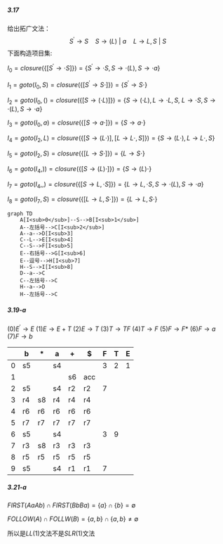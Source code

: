 ##### 3.17

给出拓广文法：
$$
S^{'}\rightarrow S\ \ \ \ S\rightarrow (L)\ |\ a\ \ \ \ L\rightarrow L,S\ |\ S
$$
下面构造项目集:

$I_0=closure(\{[S^{'}\rightarrow \cdot S]\})=\{S^{'}\rightarrow \cdot S,S\rightarrow \cdot (L),S\rightarrow\cdot a\}$

$I_1=goto(I_0,S)=closure(\{[S^{'}\rightarrow S \cdot]\})=\{S^{'}\rightarrow S \cdot\}$

$I_2=goto(I_0,()=closure(\{[S\rightarrow (\cdot L)]\})=\{S\rightarrow (\cdot L),L\rightarrow \cdot L,S,\ L\rightarrow \cdot S,S\rightarrow \cdot (L),S\rightarrow\cdot a\}$

$I_3=goto(I_0,a)=closure(\{[S\rightarrow a \cdot]\})=\{S\rightarrow a \cdot\}$

$I_4=goto(I_2,L)=closure(\{[S\rightarrow (L\cdot)],[L\rightarrow L \cdot,S]\})=\{S\rightarrow (L\cdot),L\rightarrow L \cdot,S\}$

$I_5=goto(I_2,S)=closure(\{[L\rightarrow S \cdot]\})=\{L \rightarrow S \cdot\}$

$I_6=goto(I_4,))=closure(\{[S\rightarrow (L)\cdot]\})=\{S\rightarrow (L)\cdot\}$

$I_7=goto(I_4,,)=closure(\{[S\rightarrow L,\cdot S]\})=\{ L\rightarrow L,\cdot S,S\rightarrow \cdot (L),S\rightarrow \cdot a\}$

$I_8=goto(I_7,S)=closure(\{[L\rightarrow L,S\cdot]\})=\{L\rightarrow L,S\cdot\}$

~~~mermaid
graph TD
	A[I<sub>0</sub>]--S-->B[I<sub>1</sub>]
	A--左括号-->C[I<sub>2</sub>]
	A--a-->D[I<sub>3]
	C--L-->E[I<sub>4]
	C--S-->F[I<sub>5]
	E--右括号-->G[I<sub>6]
	E--逗号-->H[I<sub>7]
	H--S-->I[I<sub>8]
	D--a-->C
	C--左括号-->C
	H--a-->D
	H--左括号-->C
~~~

##### 3.19-a

$(0) E^{'}\rightarrow E$
$(1) E\rightarrow E+T$
$(2) E\rightarrow T$
$(3) T\rightarrow TF$
$(4) T\rightarrow F$
$(5) F\rightarrow F*$
$(6) F\rightarrow a$
$(7) F\rightarrow b$


|    |b|*|a|+|$|F|T|E|
|---|---|---|---|---|---|---|---|---|
|0|	s5	|	|s4||   |3	|2|	1	|
|1|		|	|	|s6|acc|	|	|	|
|2|	s5	|	|s4|r2|r2|	7	||		|
|3|	r4	|s8	|r4|r4|r4|		|||
|4|	r6	|r6	|r6|r6|r6|		|||
|5|	r7	|r7	|r7|r7|r7|		|||
|6|	s5	|	|s4|  |	 | 3|	 9|		|
|7|	r3	|s8	|r3|r3|r3|		||		|
|8|	r5	|r5	|r5|r5|r5|		||			|
|9|	s5	|	|s4|r1|r1|	7||	|

##### 3.21-a

$FIRST(AaAb)\cap FIRST(BbBa)=\{a\}\cap \{b\}=\emptyset$

$FOLLOW(A)\cap FOLLW(B)=\{a,b\} \cap \{a,b\}\neq \emptyset$

所以是$LL(1)$文法不是$SLR(1)$文法
